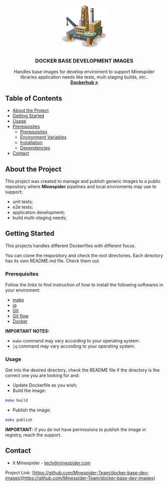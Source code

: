 <!-- PROJECT LOGO -->
<br />
<p align="center">
  <a href="https://github.com/Minespider-Team/docker-base-dev-images">
    <img src="docs/images/logo.png" alt="Logo" width="140">
  </a>

  <h3 align="center">DOCKER BASE DEVELOPMENT IMAGES</h3>

  <p align="center">
    Handles base images for develop enviroment to support Minespider libraries application needs like tests, mult-staging builds, etc..
    <br />
    <a href="https://hub.docker.com/hugoseabra/minespider-base-dev-images"><strong>Dockerhub »</strong></a>
  </p>
</p>

<!-- TABLE OF CONTENTS -->
## Table of Contents

* [About the Project](#about-the-project)
* [Getting Started](#getting-started)
* [Usage](#usage)
* [Prerequisites](#prerequisites)
  * [Prerequisites](#prerequisites)
  * [Environment Variables](#environment-variables)
  * [Installation](#installation)
  * [Dependencies](#dependencies)
* [Contact](#contact)

## About the Project

This project was created to manage and publish generic images to a public repository where **Minespider** pipelines and local enviroments may use to support:

* unit tests;
* e2e tests;
* application development;
* build multi-staging needs;

## Getting Started

This projects handles different Dockerfiles with different focus.

You can clone the respository and check the root directories. Each directory has its own README.md file. Check them out.

### Prerequisites

Follow the links to find instruction of how to install the following softwares in your enviroment:

* [make](https://www.google.com/search?q=make+command+how+to+install&oq=make+command+how+to+install)
* [jq](https://shapeshed.com/jq-json/)
* [Git](https://git-scm.com/book/en/v2/Getting-Started-Installing-Git)
* [Git flow](https://github.com/nvie/gitflow/wiki/Installation)
* [Docker](https://www.docker.com/)

**IMPORTANT NOTES:**

* `make` command may vary according to your operating system.
* `jq` command may vary according to your operating system.

### Usage

Get into the desired directory, check the README file if the directory is the correct one you are looking for and:

* Update Dockerfile as you wish;
* Build the image:
```sh
make build
```
* Publish the image:
```sh
make publish
```

**IMPORTANT:** if you do not have permissions to publish the image in registry, reach the support.


<!-- CONTACT -->
## Contact

* It Minespider - tech@minespider.com

Project Link: [https://github.com/Minespider-Team/docker-base-dev-images](https://github.com/Minespider-Team/docker-base-dev-images)
